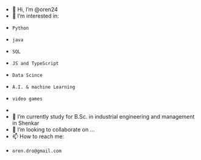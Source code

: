- 👋 Hi, I’m @oren24
- 👀 I’m interested in:
-     Python
-     java
-     SQL
-     JS and TypeScript
-     Data Scince
-     A.I. & machine Learning
-     video games
-     
- 🌱 I’m currently study for B.Sc. in industrial engineering and management in Shenkar
- 💞️ I’m looking to collaborate on ...
- 📫 How to reach me:
-     oren.dro@gmail.com

<!---
oren24/oren24 is a ✨ special ✨ repository because its `README.md` (this file) appears on your GitHub profile.
You can click the Preview link to take a look at your changes.
--->
